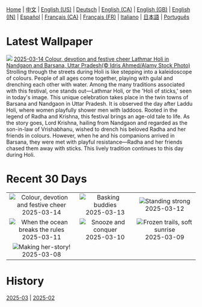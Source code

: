 [Home](../README.md) | [中文](zh-CN.md) | [English (US)](en-US.md) | [Deutsch](de-DE.md) | [English (CA)](en-CA.md) | [English (GB)](en-GB.md) | [English (IN)](en-IN.md) | [Español](es-ES.md) | [Français (CA)](fr-CA.md) | [Français (FR)](fr-FR.md) | [Italiano](it-IT.md) | [日本語](ja-JP.md) | [Português](pt-BR.md)

# Latest Wallpaper
![](https://www.bing.com/th?id=OHR.NandgaonHoli_EN-IN5066984939_UHD.jpg)
[2025-03-14 Colour, devotion and festive cheer Lathmar Holi in Nandgaon and Barsana, Uttar Pradesh(© Idris Ahmed/Alamy Stock Photo)](https://www.bing.com/th?id=OHR.NandgaonHoli_EN-IN5066984939_UHD.jpg)
Strolling through the streets during Holi is like stepping into a kaleidoscope of colours. People of all ages come together, playing with gulal and drenching each other with water. Among the many traditions associated with this festival, one stands out—Lathmar Holi, or the 'Holi of sticks,' seen in today's image. This unique celebration takes place in the twin towns of Barsana and Nandgaon in Uttar Pradesh. It is observed the day after Laddu Holi, where women playfully shower men with laddoos. Rooted in the legend of Radha and Krishna, this festival brings an age-old tale to life. As the story goes, Lord Krishna, hailing from Nandgaon and regarded as the son-in-law of Vrishabhanu, wished to drench his beloved Radha and her friends in colours. However, when he and his companions arrived in Barsana, they were met with playful resistance—Radha and her friends chased them away with sticks. This lively tradition continues to this day during Holi.

# Recent 30 Days
|  |  |  |
|:---:|:---:|:---:|
| ![](https://www.bing.com/th?id=OHR.NandgaonHoli_EN-IN5066984939_400x240.jpg "Colour, devotion and festive cheer") 2025-03-14 | ![](https://www.bing.com/th?id=OHR.GalapagosIguana_EN-IN4738596346_400x240.jpg "Basking buddies") 2025-03-13 | ![](https://www.bing.com/th?id=OHR.ChateauLoire_EN-IN9263169770_400x240.jpg "Standing strong") 2025-03-12 |
| ![](https://www.bing.com/th?id=OHR.NusaPenida_EN-IN9109539452_400x240.jpg "When the ocean breaks the rules") 2025-03-11 | ![](https://www.bing.com/th?id=OHR.NappingLion_EN-IN8916779409_400x240.jpg "Snooze and conquer") 2025-03-10 | ![](https://www.bing.com/th?id=OHR.KedarkanthaSummit_EN-IN0550105745_400x240.jpg "Frozen trails, soft sunrise") 2025-03-09 |
| ![](https://www.bing.com/th?id=OHR.FearlessWomen_EN-IN8449612154_400x240.jpg "Making her-story!") 2025-03-08 |  |  |

# History
[2025-03](../archives/wallpaper/en-IN/w_2025_03.md) | [2025-02](../archives/wallpaper/en-IN/w_2025_02.md)
